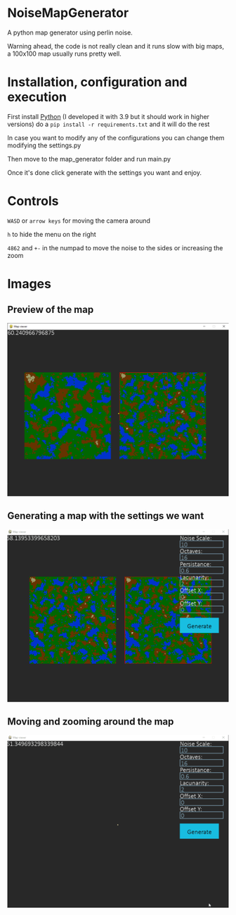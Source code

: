 # NoiseMapGenerator
A python map generator using perlin noise.

Warning ahead, the code is not really clean and it runs slow with big maps, a 100x100 map usually runs pretty well.

# Installation, configuration and execution

First install [Python](https://www.python.org/) (I developed it with 3.9 but it should work in higher versions) do a `pip install -r requirements.txt` and it will do the rest

In case you want to modify any of the configurations you can change them modifying the settings.py

Then move to the map_generator folder and run main.py

Once it's done click generate with the settings you want and enjoy.

# Controls
`WASD` or `arrow keys` for moving the camera around

`h` to hide the menu on the right

`4862` and `+-` in the numpad to move the noise to the sides or increasing the zoom

# Images

## Preview of the map
![Map preview](./images/map_viewer.png)

## Generating a map with the settings we want
![Map Generation](./images/changingsettings.gif)

## Moving and zooming around the map
![Map Zoom](./images/move_and_zoom.gif)
